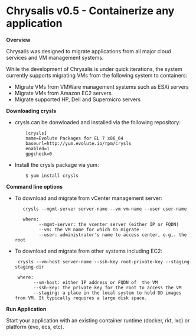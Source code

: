 # Chrysalis v0.5 - Containerize any application

**Overview**

Chrysalis was designed to migrate applications from all major cloud services and VM management systems. 

While the development of Chrysalis is under quick iterations, the system currently supports migrating VMs from the following system to containers:

- Migrate VMs from VMWare management systems such as ESXi servers
- Migrate VMs from Amazon EC2 servers
- Migrate supported HP, Dell and Supermicro servers


**Downloading crysls**

- crysls can be donwloaded and installed via the following repository:


          [crysls]
          name=Evolute Packages for EL 7 x86_64
          baseurl=http://yum.evolute.io/rpm/crysls
          enabled=1
          gpgcheck=0


- Install the crysls package via yum:

          $ yum install crysls


**Command line options**

-  To download and migrate from vCenter management server:

          crysls --mgmt-server server-name --vm vm-name --user user-name

          where:
                --mgmt-server: the vcenter server (either IP or FQDN)
                --vm: the VM name for which to migrate
                --user: administrator's name to access center, e.g,. the root

-    To download and migrate from other systems including EC2:

          crysls --vm-host server-name --ssh-key root-private-key --staging staging-dir

          where:
                --vm-host: either IP address or FQDN of  the VM
                --ssh-key: the private key for the root to access the VM
                --staging: a place in the local system to hold DD images from VM. It typically requires a large disk space.
                

**Run Application**


Start your application with an existing container runtime (docker, rkt, lxc) or platform (evo, ecs, etc).


